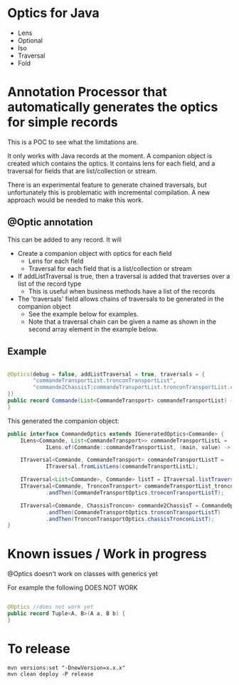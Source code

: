 # Optics for Java

* Lens
* Optional
* Iso
* Traversal
* Fold

# Annotation Processor that automatically generates the optics for simple records

This is a POC to see what the limitations are.

It only works with Java records at the moment. A companion object is created which contains the optics. It contains
lens for each field, and a traversal for fields that are list/collection or stream.

There is an experimental feature to generate chained traversals, but unfortunately this is problematic with
incremental compilation. A new approach would be needed to make this work.

## @Optic annotation

This can be added to any record. It will

* Create a companion object with optics for each field
    * Lens for each field
    * Traversal for each field that is a list/collection or stream
* If addListTraversal is true, then a traversal is added that traverses over a list of the record type
    * This is useful when business methods have a list of the records
* The 'traversals' field allows chains of traversals to be generated in the companion object
    * See the example below for examples.
    * Note that a traversal chain can be given a name as shown in the second array element in the example below.

## Example

```java

@Optics(debug = false, addListTraversal = true, traversals = {
        "commandeTransportList.tronconTransportList",
        "commande2ChassisT:commandeTransportList.tronconTransportList.chassisTronconList"
})
public record Commande(List<CommandeTransport> commandeTransportList) {
}
```

This generated the companion object:

```java
public interface CommandeOptics extends IGeneratedOptics<Commande> {
    ILens<Commande, List<CommandeTransport>> commandeTransportListL =
            ILens.of(Commande::commandeTransportList, (main, value) -> new Commande(value));

    ITraversal<Commande, CommandeTransport> commandeTransportListT =
            ITraversal.fromListLens(commandeTransportListL);

    ITraversal<List<Commande>, Commande> listT = ITraversal.listTraversal();
    ITraversal<Commande, TronconTransport> commandeTransportList_tronconTransportListT = CommandeOptics.commandeTransportListT
            .andThen(CommandeTransportOptics.tronconTransportListT);

    ITraversal<Commande, ChassisTroncon> commande2ChassisT = CommandeOptics.commandeTransportListT
            .andThen(CommandeTransportOptics.tronconTransportListT)
            .andThen(TronconTransportOptics.chassisTronconListT);
}
``` 

# Known issues / Work in progress

@Optics doesn't work on classes with generics yet

For example the following DOES NOT WORK

```java

@Optics //does not work yet 
public record Tuple<A, B>(A a, B b) {
}
```

# To release

```shell
mvn versions:set "-DnewVersion=x.x.x"
mvn clean deploy -P release
```

